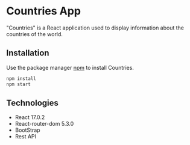 # Countries App

"Countries" is a React application used to display information about the countries of the world.

## Installation

Use the package manager [npm](https://nodejs.org/en/) to install Countries.

```bash
npm install
npm start
```

## Technologies

- React 17.0.2
- React-router-dom 5.3.0
- BootStrap
- Rest API

